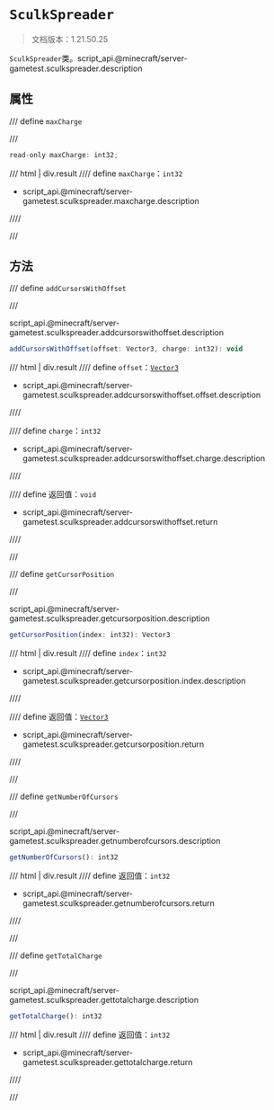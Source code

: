 # `SculkSpreader`

> 文档版本：1.21.50.25

`SculkSpreader`类。script_api.@minecraft/server-gametest.sculkspreader.description

## 属性

/// define
`maxCharge`


///

```js
read-only maxCharge: int32;
```

/// html | div.result
//// define
`maxCharge`：`int32`

- script_api.@minecraft/server-gametest.sculkspreader.maxcharge.description


////

///


## 方法

/// define
`addCursorsWithOffset`


///

script_api.@minecraft/server-gametest.sculkspreader.addcursorswithoffset.description

```js
addCursorsWithOffset(offset: Vector3, charge: int32): void
```

/// html | div.result
//// define
`offset`：[`Vector3`](../../server/2.0.0-alpha/vector3.md)

- script_api.@minecraft/server-gametest.sculkspreader.addcursorswithoffset.offset.description


////

//// define
`charge`：`int32`

- script_api.@minecraft/server-gametest.sculkspreader.addcursorswithoffset.charge.description


////

//// define
返回值：`void`

- script_api.@minecraft/server-gametest.sculkspreader.addcursorswithoffset.return


////

///


/// define
`getCursorPosition`


///

script_api.@minecraft/server-gametest.sculkspreader.getcursorposition.description

```js
getCursorPosition(index: int32): Vector3
```

/// html | div.result
//// define
`index`：`int32`

- script_api.@minecraft/server-gametest.sculkspreader.getcursorposition.index.description


////

//// define
返回值：[`Vector3`](../../server/2.0.0-alpha/vector3.md)

- script_api.@minecraft/server-gametest.sculkspreader.getcursorposition.return


////

///


/// define
`getNumberOfCursors`


///

script_api.@minecraft/server-gametest.sculkspreader.getnumberofcursors.description

```js
getNumberOfCursors(): int32
```

/// html | div.result
//// define
返回值：`int32`

- script_api.@minecraft/server-gametest.sculkspreader.getnumberofcursors.return


////

///


/// define
`getTotalCharge`


///

script_api.@minecraft/server-gametest.sculkspreader.gettotalcharge.description

```js
getTotalCharge(): int32
```

/// html | div.result
//// define
返回值：`int32`

- script_api.@minecraft/server-gametest.sculkspreader.gettotalcharge.return


////

///

